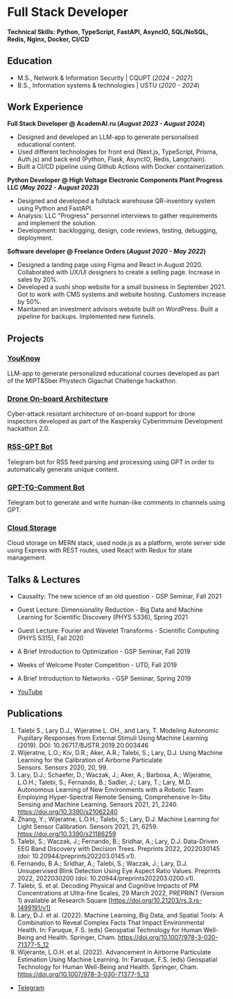# Full Stack Developer

#### Technical Skills: Python, TypeScript, FastAPI, AsyncIO, SQL/NoSQL, Redis, Nginx, Docker, CI/CD

## Education							       		
- M.S., Network & Information Security | CQUPT (_2024 - 2027_)	 			        		
- B.S., Information systems & technologies | USTU (_2020 - 2024_)

## Work Experience
**Full Stack Developer @ AcademAI.ru (_August 2023 - August 2024_)**
- Designed and developed an LLM-app to generate personalised educational content.
- Used different technologies for front end (Next.js, TypeScript, Prisma, Auth.js) and back end (Python, Flask, AsyncIO, Redis, Langchain).
- Built a CI/CD pipeline using Github Actions with Docker containerization.

**Python Developer @ High Voltage Electronic Components Plant Progress LLC (_May 2022 - August 2023_)**
- Designed and developed a fullstack warehouse QR-inventory system using Python and FastAPI.
- Analysis: LLC "Progress" personnel interviews to gather requirements and implement the solution.
- Development: backlogging, design, code reviews, testing, debugging, deployment.

**Software developer @ Freelance Orders (_August 2020 - May 2022_)**
- Designed a landing page using Figma and React in August 2020. Collaborated with UX/UI designers to create a selling page. Increase in sales by 20%.
- Developed a sushi shop website for a small business in September 2021. Got to work with CMS systems and website hosting. Customers increase by 50%.
- Maintained an investment advisors website built on WordPress. Built a pipeline for backups. Implemented new funnels.

## Projects
### [YouKnow](https://github.com/AcademAI/youknow)

LLM-app to generate personalized educational courses developed as part of the MIPT&Sber Phystech Gigachat Challenge hackathon.

### [Drone On-board Architecture](https://github.com/artias13/cyberimmune2023_mi6)

Cyber-attack resistant architecture of on-board support for drone inspectors developed as part of the Kaspersky Cyberimmune Development hackathon 2.0.

### [RSS-GPT Bot](https://github.com/AcademAI/rss_gpt_telegram)

Telegram bot for RSS feed parsing and processing using GPT in order to automatically generate unique content.

### [GPT-TG-Comment Bot](https://github.com/AcademAI/GPTCommenter4Telegram)

Telegram bot to generate and write human-like comments in channels using GPT.

### [Cloud Storage](https://github.com/artias13/Cloud)

Cloud storage on MERN stack, used node.js as a platform, wrote server side using Express with REST routes, used React with Redux for state management.

## Talks & Lectures
- Causality: The new science of an old question - GSP Seminar, Fall 2021
- Guest Lecture: Dimensionality Reduction - Big Data and Machine Learning for Scientific Discovery (PHYS 5336), Spring 2021
- Guest Lecture: Fourier and Wavelet Transforms - Scientific Computing (PHYS 5315), Fall 2020
- A Brief Introduction to Optimization - GSP Seminar, Fall 2019
- Weeks of Welcome Poster Competition - UTD, Fall 2019
- A Brief Introduction to Networks - GSP Seminar, Spring 2019

- [YouTube](https://www.youtube.com/@academai11)

## Publications
1. Talebi S., Lary D.J., Wijeratne L. OH., and Lary, T. Modeling Autonomic Pupillary Responses from External Stimuli Using Machine Learning (2019). DOI: 10.26717/BJSTR.2019.20.003446
2. Wijeratne, L.O.; Kiv, D.R.; Aker, A.R.; Talebi, S.; Lary, D.J. Using Machine Learning for the Calibration of Airborne Particulate Sensors. Sensors 2020, 20, 99.
3. Lary, D.J.; Schaefer, D.; Waczak, J.; Aker, A.; Barbosa, A.; Wijeratne, L.O.H.; Talebi, S.; Fernando, B.; Sadler, J.; Lary, T.; Lary, M.D. Autonomous Learning of New Environments with a Robotic Team Employing Hyper-Spectral Remote Sensing, Comprehensive In-Situ Sensing and Machine Learning. Sensors 2021, 21, 2240. https://doi.org/10.3390/s21062240
4. Zhang, Y.; Wijeratne, L.O.H.; Talebi, S.; Lary, D.J. Machine Learning for Light Sensor Calibration. Sensors 2021, 21, 6259. https://doi.org/10.3390/s21186259
5. Talebi, S.; Waczak, J.; Fernando, B.; Sridhar, A.; Lary, D.J. Data-Driven EEG Band Discovery with Decision Trees. Preprints 2022, 2022030145 (doi: 10.20944/preprints202203.0145.v1).
6. Fernando, B.A.; Sridhar, A.; Talebi, S.; Waczak, J.; Lary, D.J. Unsupervised Blink Detection Using Eye Aspect Ratio Values. Preprints 2022, 2022030200 (doi: 10.20944/preprints202203.0200.v1).
7. Talebi, S. et al. Decoding Physical and Cognitive Impacts of PM Concentrations at Ultra-fine Scales, 29 March 2022, PREPRINT (Version 1) available at Research Square [https://doi.org/10.21203/rs.3.rs-1499191/v1]
8. Lary, D.J. et al. (2022). Machine Learning, Big Data, and Spatial Tools: A Combination to Reveal Complex Facts That Impact Environmental Health. In: Faruque, F.S. (eds) Geospatial Technology for Human Well-Being and Health. Springer, Cham. https://doi.org/10.1007/978-3-030-71377-5_12
9. Wijerante, L.O.H. et al. (2022). Advancement in Airborne Particulate Estimation Using Machine Learning. In: Faruque, F.S. (eds) Geospatial Technology for Human Well-Being and Health. Springer, Cham. https://doi.org/10.1007/978-3-030-71377-5_13

- [Telegram](https://t.me/academ_ai)
